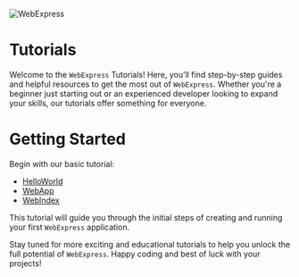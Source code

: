![WebExpress](https://raw.githubusercontent.com/ReneSchwarzer/WebExpress/main/assets/banner.png)

# Tutorials
Welcome to the `WebExpress` Tutorials! Here, you'll find step-by-step guides and helpful resources to get the most out 
of `WebExpress`. Whether you're a beginner just starting out or an experienced developer looking to expand your skills, 
our tutorials offer something for everyone.

# Getting Started
Begin with our basic tutorial:

- [HelloWorld](https://github.com/ReneSchwarzer/WebExpress.Tutorial.HelloWorld#readme)
- [WebApp](https://github.com/ReneSchwarzer/WebExpress.Tutorial.WebApp#readme)
- [WebIndex](https://github.com/ReneSchwarzer/WebExpress.Tutorial.WebIndex#readme)

This tutorial will guide you through the initial steps of creating and running your first `WebExpress` application.

Stay tuned for more exciting and educational tutorials to help you unlock the full potential of `WebExpress`. Happy coding and 
best of luck with your projects!
